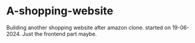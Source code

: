 # A-shopping-website
Building another shopping website after amazon clone. started on 19-06-2024. Just the frontend part maybe.
